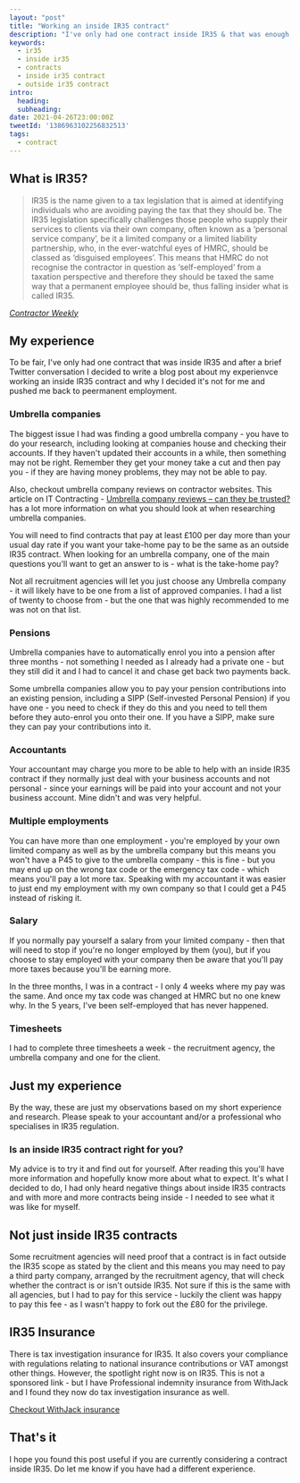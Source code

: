 ```yaml
---
layout: "post"
title: "Working an inside IR35 contract"
description: "I've only had one contract inside IR35 & that was enough to put me off. First & last contract inside IR35 that I will take on"
keywords:
  - ir35
  - inside ir35
  - contracts
  - inside ir35 contract
  - outside ir35 contract
intro:
  heading:
  subheading:
date: 2021-04-26T23:00:00Z
tweetId: '1386963102256832513'
tags:
  - contract
---
```

## What is IR35?
>IR35 is the name given to a tax legislation that is aimed at identifying individuals who are avoiding paying the tax that they should be. The IR35 legislation specifically challenges those people who supply their services to clients via their own company, often known as a ‘personal service company’, be it a limited company or a limited liability partnership, who, in the ever-watchful eyes of HMRC, should be classed as ‘disguised employees’. This means that HMRC do not recognise the contractor in question as ‘self-employed’ from a taxation perspective and therefore they should be taxed the same way that a permanent employee should be, thus falling insider what is called IR35.

*[Contractor Weekly](https://www.contractorweekly.com/ir35/what-is-ir35/)*


## My experience
To be fair, I've only had one contract that was inside IR35 and after a brief Twitter conversation I decided to write a blog post about my experienvce working an inside IR35 contract and why I decided it's not for me and pushed me back to peermanent employment.

### Umbrella companies
The biggest issue I had was finding a good umbrella company - you have to do your research, including looking at companies house and checking their accounts. If they haven't updated their accounts in a while, then something may not be right. Remember they get your money take a cut and then pay you - if they are having money problems, they may not be able to pay.

Also, checkout umbrella company reviews on contractor websites. This article on IT Contracting - [Umbrella company reviews – can they be trusted?](https://www.itcontracting.com/umbrella-company-reviews-trust/) has a lot more information on what you should look at when researching umbrella companies.

You will need to find contracts that pay at least £100 per day more than your usual day rate if you want your take-home pay to be the same as an outside IR35 contract. When looking for an umbrella company, one of the main questions you'll want to get an answer to is - what is the take-home pay?

Not all recruitment agencies will let you just choose any Umbrella company - it will likely have to be one from a list of approved companies. I had a list of twenty to choose from - but the one that was highly recommended to me was not on that list.

### Pensions
Umbrella companies have to automatically enrol you into a pension after three months - not something I needed as I already had a private one - but they still did it and I had to cancel it and chase get back two payments back.

Some umbrella companies allow you to pay your pension contributions into an existing pension, including a SIPP (Self-invested Personal Pension) if you have one - you need to check if they do this and you need to tell them before they auto-enrol you onto their one. If you have a SIPP, make sure they can pay your contributions into it.

### Accountants
Your accountant may charge you more to be able to help with an inside IR35 contract if they normally just deal with your business accounts and not personal - since your earnings will be paid into your account and not your business account. Mine didn't and was very helpful.

### Multiple employments
You can have more than one employment - you're employed by your own limited company as well as by the umbrella company but this means you won't have a P45 to give to the umbrella company - this is fine - but you may end up on the wrong tax code or the emergency tax code - which means you'll pay a lot more tax. Speaking with my accountant it was easier to just end my employment with my own company so that I could get a P45 instead of risking it.

### Salary
If you normally pay yourself a salary from your limited company - then that will need to stop if you're no longer employed by them (you), but if you choose to stay employed with your company then be aware that you'll pay more taxes because you'll be earning more.

In the three months, I was in a contract - I only 4 weeks where my pay was the same. And once my tax code was changed at HMRC but no one knew why. In the 5 years, I've been self-employed that has never happened.

### Timesheets
I had to complete three timesheets a week - the recruitment agency, the umbrella company and one for the client.

## Just my experience
By the way, these are just my observations based on my short experience and research. Please speak to your accountant and/or a professional who specialises in IR35 regulation.

###  Is an inside IR35 contract right for you?
My advice is to try it and find out for yourself. After reading this you'll have more information and hopefully know more about what to expect. It's what I decided to do, I had only heard negative things about inside IR35 contracts and with more and more contracts being inside - I needed to see what it was like for myself.

## Not just inside IR35 contracts
Some recruitment agencies will need proof that a contract is in fact outside the IR35 scope as stated by the client and this means you may need to pay a third party company, arranged by the recruitment agency, that will check whether the contract is or isn't outside IR35. Not sure if this is the same with all agencies, but I had to pay for this service - luckily the client was happy to pay this fee - as I wasn't happy to fork out the £80 for the privilege.

## IR35 Insurance
There is tax investigation insurance for IR35. It also covers your compliance with regulations relating to national insurance contributions or VAT amongst other things. However, the spotlight right now is on IR35. This is not a sponsored link - but I have Professional indemnity insurance from WithJack and I found they now do tax investigation insurance as well.

[Checkout WithJack insurance](https://web.archive.org/web/20220901110629/https://withjack.co.uk/insurance/2020/01/27/lowdown-on-ir35-insurance/)

## That's it
I hope you found this post useful if you are currently considering a contract inside IR35. Do let me know if you have had a different experience.
